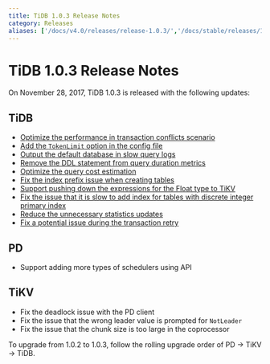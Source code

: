 ```yaml
---
title: TiDB 1.0.3 Release Notes
category: Releases
aliases: ['/docs/v4.0/releases/release-1.0.3/','/docs/stable/releases/103/']
---
```


# TiDB 1.0.3 Release Notes

On November 28, 2017, TiDB 1.0.3 is released with the following updates:

## TiDB

- [Optimize the performance in transaction conflicts scenario](https://github.com/pingcap/tidb/pull/5051)
- [Add the `TokenLimit` option in the config file](https://github.com/pingcap/tidb/pull/5107)
- [Output the default database in slow query logs](https://github.com/pingcap/tidb/pull/5107)
- [Remove the DDL statement from query duration metrics](https://github.com/pingcap/tidb/pull/5107)
- [Optimize the query cost estimation](https://github.com/pingcap/tidb/pull/5140)
- [Fix the index prefix issue when creating tables](https://github.com/pingcap/tidb/pull/5149)
- [Support pushing down the expressions for the Float type to TiKV](https://github.com/pingcap/tidb/pull/5153)
- [Fix the issue that it is slow to add index for tables with discrete integer primary index](https://github.com/pingcap/tidb/pull/5155)
- [Reduce the unnecessary statistics updates](https://github.com/pingcap/tidb/pull/5164)
- [Fix a potential issue during the transaction retry](https://github.com/pingcap/tidb/pull/5219)

## PD

- Support adding more types of schedulers using API

## TiKV

- Fix the deadlock issue with the PD client
- Fix the issue that the wrong leader value is prompted for `NotLeader`
- Fix the issue that the chunk size is too large in the coprocessor

To upgrade from 1.0.2 to 1.0.3, follow the rolling upgrade order of PD -> TiKV -> TiDB.
